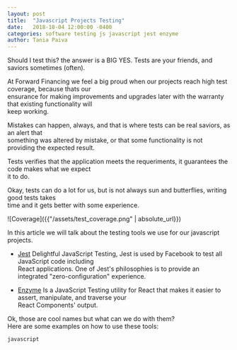 ```yaml
---
layout: post
title:  "Javascript Projects Testing"
date:   2018-10-04 12:00:00 -0400
categories: software testing js javascript jest enzyme
author: Tania Paiva
---
```


Should I test this? the answer is a BIG YES. Tests are your friends, and saviors sometimes (often).

At Forward Financing we feel a big proud when our projects reach high test coverage, because thats our  
ensurance for making improvements and upgrades later with the warranty that existing functionality will  
keep working.

Mistakes can happen, always, and that is where tests can be real saviors, as an alert that  
something was altered by mistake, or that some functionality is not providing the expected result.

Tests verifies that the application meets the requeriments, it guarantees the code makes what we expect  
it to do.

Okay, tests can do a lot for us, but is not always sun and butterflies, writing good tests takes  
time and it gets better with some experience.

![Coverage]({{"/assets/test_coverage.png" | absolute_url}})

In this article we will talk about the testing tools we use for our javascript projects.

* [Jest](https://jestjs.io/)
Delightful JavaScript Testing, Jest is used by Facebook to test all JavaScript code including  
React applications. One of Jest's philosophies is to provide an integrated "zero-configuration" experience. 

* [Enzyme](https://airbnb.io/enzyme/)
Is a JavaScript Testing utility for React that makes it easier to assert, manipulate, and traverse your  
React Components' output.

Ok, those are cool names but what can we do with them?  
Here are some examples on how to use these tools:

```
javascript
```
